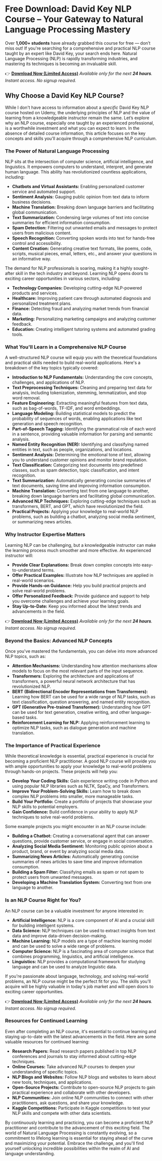 # Free Download: David Key NLP Course – Your Gateway to Natural Language Processing Mastery

Over **1,000+ students** have already grabbed this course for free — don’t miss out! If you're searching for a comprehensive and practical NLP course taught by an expert like David Key, your search ends here. Natural Language Processing (NLP) is rapidly transforming industries, and mastering its techniques is becoming an invaluable skill.

👉 **[Download Now (Limited Access)](https://udemywork.com/david-key-nlp-course)**
_Available only for the next **24 hours**. Instant access. No signup required._

## Why Choose a David Key NLP Course?

While I don't have access to information about a *specific* David Key NLP course hosted on Udemy, the underlying principles of NLP and the value of learning from a knowledgeable instructor remain the same. Let’s explore why an NLP course, especially one taught by an experienced professional, is a worthwhile investment and what you can expect to learn. In the absence of detailed course information, this article focuses on the key concepts and skills you'll acquire through a comprehensive NLP curriculum.

### The Power of Natural Language Processing

NLP sits at the intersection of computer science, artificial intelligence, and linguistics. It empowers computers to understand, interpret, and generate human language. This ability has revolutionized countless applications, including:

*   **Chatbots and Virtual Assistants:** Enabling personalized customer service and automated support.
*   **Sentiment Analysis:** Gauging public opinion from text data to inform business decisions.
*   **Machine Translation:** Breaking down language barriers and facilitating global communication.
*   **Text Summarization:** Condensing large volumes of text into concise summaries for efficient information consumption.
*   **Spam Detection:** Filtering out unwanted emails and messages to protect users from malicious content.
*   **Speech Recognition:** Converting spoken words into text for hands-free control and accessibility.
*   **Content Creation:** Generating creative text formats, like poems, code, scripts, musical pieces, email, letters, etc., and answer your questions in an informative way.

The demand for NLP professionals is soaring, making it a highly sought-after skill in the tech industry and beyond. Learning NLP opens doors to exciting career opportunities in various sectors, including:

*   **Technology Companies:** Developing cutting-edge NLP-powered products and services.
*   **Healthcare:** Improving patient care through automated diagnosis and personalized treatment plans.
*   **Finance:** Detecting fraud and analyzing market trends from financial data.
*   **Marketing:** Personalizing marketing campaigns and analyzing customer feedback.
*   **Education:** Creating intelligent tutoring systems and automated grading tools.

### What You'll Learn in a Comprehensive NLP Course

A well-structured NLP course will equip you with the theoretical foundations and practical skills needed to build real-world applications. Here's a breakdown of the key topics typically covered:

*   **Introduction to NLP Fundamentals:** Understanding the core concepts, challenges, and applications of NLP.
*   **Text Preprocessing Techniques:** Cleaning and preparing text data for analysis, including tokenization, stemming, lemmatization, and stop word removal.
*   **Feature Engineering:** Extracting meaningful features from text data, such as bag-of-words, TF-IDF, and word embeddings.
*   **Language Modeling:** Building statistical models to predict the probability of sequences of words, enabling applications like text generation and speech recognition.
*   **Part-of-Speech Tagging:** Identifying the grammatical role of each word in a sentence, providing valuable information for parsing and semantic analysis.
*   **Named Entity Recognition (NER):** Identifying and classifying named entities in text, such as people, organizations, and locations.
*   **Sentiment Analysis:** Determining the emotional tone of text, allowing you to understand customer opinions and monitor brand reputation.
*   **Text Classification:** Categorizing text documents into predefined classes, such as spam detection, topic classification, and intent recognition.
*   **Text Summarization:** Automatically generating concise summaries of text documents, saving time and improving information consumption.
*   **Machine Translation:** Converting text from one language to another, breaking down language barriers and facilitating global communication.
*   **Advanced NLP Techniques:** Exploring cutting-edge techniques such as transformers, BERT, and GPT, which have revolutionized the field.
*   **Practical Projects:** Applying your knowledge to real-world NLP problems, such as building a chatbot, analyzing social media sentiment, or summarizing news articles.

### Why Instructor Expertise Matters

Learning NLP can be challenging, but a knowledgeable instructor can make the learning process much smoother and more effective. An experienced instructor will:

*   **Provide Clear Explanations:** Break down complex concepts into easy-to-understand terms.
*   **Offer Practical Examples:** Illustrate how NLP techniques are applied in real-world scenarios.
*   **Provide Hands-on Guidance:** Help you build practical projects and solve real-world problems.
*   **Offer Personalized Feedback:** Provide guidance and support to help you overcome challenges and achieve your learning goals.
*   **Stay Up-to-Date:** Keep you informed about the latest trends and advancements in the field.

👉 **[Download Now (Limited Access)](https://udemywork.com/david-key-nlp-course)**
_Available only for the next **24 hours**. Instant access. No signup required._

### Beyond the Basics: Advanced NLP Concepts

Once you've mastered the fundamentals, you can delve into more advanced NLP topics, such as:

*   **Attention Mechanisms:** Understanding how attention mechanisms allow models to focus on the most relevant parts of the input sequence.
*   **Transformers:** Exploring the architecture and applications of transformers, a powerful neural network architecture that has revolutionized NLP.
*   **BERT (Bidirectional Encoder Representations from Transformers):** Learning how BERT can be used for a wide range of NLP tasks, such as text classification, question answering, and named entity recognition.
*   **GPT (Generative Pre-trained Transformer):** Understanding how GPT can be used for text generation, creative writing, and other language-based tasks.
*   **Reinforcement Learning for NLP:** Applying reinforcement learning to optimize NLP tasks, such as dialogue generation and machine translation.

### The Importance of Practical Experience

While theoretical knowledge is essential, practical experience is crucial for becoming a proficient NLP practitioner. A good NLP course will provide you with ample opportunities to apply your knowledge to real-world problems through hands-on projects. These projects will help you:

*   **Develop Your Coding Skills:** Gain experience writing code in Python and using popular NLP libraries such as NLTK, SpaCy, and Transformers.
*   **Improve Your Problem-Solving Skills:** Learn how to break down complex NLP problems into smaller, more manageable tasks.
*   **Build Your Portfolio:** Create a portfolio of projects that showcase your NLP skills to potential employers.
*   **Gain Confidence:** Build confidence in your ability to apply NLP techniques to solve real-world problems.

Some example projects you might encounter in an NLP course include:

*   **Building a Chatbot:** Creating a conversational agent that can answer questions, provide customer service, or engage in social conversation.
*   **Analyzing Social Media Sentiment:** Monitoring public opinion about a product, brand, or event by analyzing social media data.
*   **Summarizing News Articles:** Automatically generating concise summaries of news articles to save time and improve information consumption.
*   **Building a Spam Filter:** Classifying emails as spam or not spam to protect users from unwanted messages.
*   **Developing a Machine Translation System:** Converting text from one language to another.

### Is an NLP Course Right for You?

An NLP course can be a valuable investment for anyone interested in:

*   **Artificial Intelligence:** NLP is a core component of AI and a crucial skill for building intelligent systems.
*   **Data Science:** NLP techniques can be used to extract insights from text data and improve data-driven decision-making.
*   **Machine Learning:** NLP models are a type of machine learning model and can be used to solve a wide range of problems.
*   **Computer Science:** NLP is a fascinating area of computer science that combines programming, linguistics, and artificial intelligence.
*   **Linguistics:** NLP provides a computational framework for studying language and can be used to analyze linguistic data.

If you're passionate about language, technology, and solving real-world problems, an NLP course might be the perfect fit for you. The skills you'll acquire will be highly valuable in today's job market and will open doors to exciting career opportunities.

👉 **[Download Now (Limited Access)](https://udemywork.com/david-key-nlp-course)**
_Available only for the next **24 hours**. Instant access. No signup required._

### Resources for Continued Learning

Even after completing an NLP course, it's essential to continue learning and staying up-to-date with the latest advancements in the field. Here are some valuable resources for continued learning:

*   **Research Papers:** Read research papers published in top NLP conferences and journals to stay informed about cutting-edge techniques.
*   **Online Courses:** Take advanced NLP courses to deepen your understanding of specific topics.
*   **NLP Blogs and Websites:** Follow NLP blogs and websites to learn about new tools, techniques, and applications.
*   **Open-Source Projects:** Contribute to open-source NLP projects to gain practical experience and collaborate with other developers.
*   **NLP Communities:** Join online NLP communities to connect with other practitioners, ask questions, and share your knowledge.
*   **Kaggle Competitions:** Participate in Kaggle competitions to test your NLP skills and compete with other data scientists.

By continuously learning and practicing, you can become a proficient NLP practitioner and contribute to the advancement of this exciting field. The world of Natural Language Processing is constantly evolving, so a commitment to lifelong learning is essential for staying ahead of the curve and maximizing your potential. Embrace the challenge, and you'll find yourself unlocking incredible possibilities within the realm of AI and language understanding.
